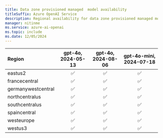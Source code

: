 ```yaml
---
title: Data zone provisioned managed  model availability
titleSuffix: Azure OpenAI Service
description: Regional availability for data zone provisioned managed models
manager: nitinme
ms.service: azure-ai-openai
ms.topic: include
ms.date: 12/05/2024
---
```


| **Region**     | **gpt-4o**, **2024-05-13**   | **gpt-4o**, **2024-08-06**   | **gpt-4o-mini**, **2024-07-18**   |
|:-------------------|:--------------------------:|:--------------------------:|:-------------------------------:|
| eastus2            | ✅                       | ✅                       | ✅                            |
| francecentral      | ✅                       | ✅                       | ✅                            |
| germanywestcentral | ✅                       | ✅                       | ✅                            |
| northcentralus     | ✅                       | ✅                       | ✅                            |
| southcentralus     | ✅                       | ✅                       | ✅                            |
| spaincentral       | ✅                       | ✅                       | ✅                            |
| westeurope         | ✅                       | ✅                       | ✅                            |
| westus3            | ✅                       | ✅                       | ✅                            |